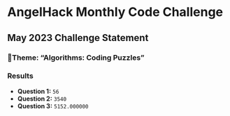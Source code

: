 # AngelHack Monthly Code Challenge
## May 2023 Challenge Statement
### 🎨Theme: “Algorithms: Coding Puzzles”

### Results
- **Question 1:** `56`
- **Question 2:** `3540`
- **Question 3:** `5152.000000`
